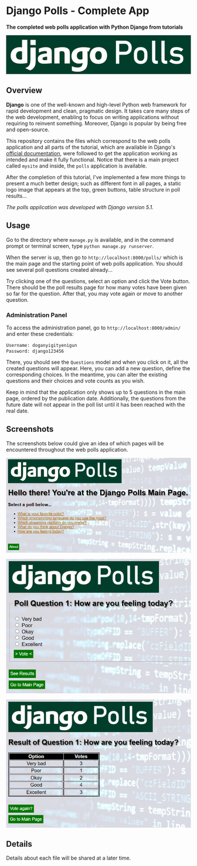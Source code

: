 # Django Polls - Complete App

**The completed web polls application with Python Django from tutorials**

![Django Polls](polls/static/polls/images/django_polls_logo.png)

## Overview

**Django** is one of the well-known and high-level Python web framework for rapid development and clean, pragmatic design. It takes care many steps of the web development, enabling to focus on writing applications without requiring to reinvent something. Moreover, Django is popular by being free and open-source.

This repository contains the files which correspond to the web polls application and all parts of the tutorial, which are available in Django's [official documentation](https://docs.djangoproject.com/en/5.1/), were followed to get the application working as intended and make it fully functional. Notice that there is a main project called ``mysite`` and inside, the ``polls`` application is available.

After the completion of this tutorial, I've implemented a few more things to present a much better design; such as different font in all pages, a static logo image that appears at the top, green buttons, table structure in poll results...

_The polls application was developed with Django version 5.1._

## Usage

Go to the directory where ``manage.py`` is available, and in the command prompt or terminal screen, type ``python manage.py runserver``.

When the server is up, then go to ``http://localhost:8000/polls/`` which is the main page and the starting point of web polls application. You should see several poll questions created already...

Try clicking one of the questions, select an option and click the Vote button. There should be the poll results page for how many votes have been given so far for the question. After that, you may vote again or move to another question.

### Administration Panel

To access the administration panel, go to ``http://localhost:8000/admin/`` and enter these credentials:

```
Username: doganyigityenigun
Password: django123456
```

There, you should see the ``Questions`` model and when you click on it, all the created questions will appear. Here, you can add a new question, define the corresponding choices. In the meantime, you can alter the existing questions and their choices and vote counts as you wish.

Keep in mind that the application only shows up to 5 questions in the main page, ordered by the publication date. Additionally, the questions from the future date will not appear in the poll list until it has been reached with the real date.

## Screenshots

The screenshots below could give an idea of which pages will be encountered throughout the web polls application.

![Django Polls SS1](/Screenshots/django_polls_web(1).png)

![Django Polls SS2](/Screenshots/django_polls_web(2).png)

![Django Polls SS3](/Screenshots/django_polls_web(3).png)

## Details

Details about each file will be shared at a later time.
